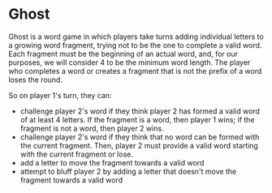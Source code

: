 # Ghost

Ghost is a word game in which players take turns adding individual letters to a growing word fragment, trying not to be the one to complete a valid word. Each fragment must be the beginning of an actual word, and, for our purposes, we will consider 4 to be the minimum word length. The player who completes a word or creates a fragment that is not the prefix of a word loses the round.

So on player 1's turn, they can:

- challenge player 2's word if they think player 2 has formed a valid word of at least 4 letters. If the fragment is a word, then player 1 wins; if the fragment is not a word, then player 2 wins.
- challenge player 2's word if they think that no word can be formed with the current fragment. Then, player 2 must provide a valid word starting with the current fragment or lose.
- add a letter to move the fragment towards a valid word
- attempt to bluff player 2 by adding a letter that doesn't move the fragment towards a valid word
